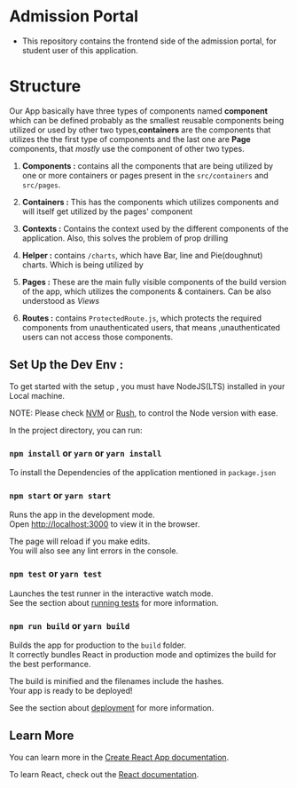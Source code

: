 # Admission Portal
- This repository contains the frontend side of the admission portal, for student user of this application. 

# Structure
Our App basically have three types of components named **component** which can be defined probably as the smallest reusable components being utilized or used by other two types,**containers** are the components that utilizes the the first type of components and the last one are **Page** components, that *mostly* use the component of other two types.

1. **Components :**
     contains all the components that are being utilized by one or more containers or pages present in the ```src/containers``` and ```src/pages```.

2. **Containers :**
     This has the components which utilizes components and will itself get utilized by the pages' component

3. **Contexts :**
Contains the context used by the different components of the application. Also, this solves the problem of prop drilling

4. **Helper :**
    contains ```/charts```, which have Bar, line and Pie(doughnut) charts. Which is being utilized by 
    
6. **Pages :**
   These are the main fully visible components of the build version of the app, which utilizes the components & containers. Can be also understood as *Views*

7. **Routes :**
    contains  ```ProtectedRoute.js```, which protects the required components from unauthenticated users, that means ,unauthenticated users can not access those components. 


## Set Up the Dev Env :
To get started with the setup , you must have NodeJS(LTS) installed in your Local machine.

NOTE: Please check [NVM](https://github.com/coreybutler/nvm-windows/releases/download/1.1.9/nvm-setup.zip) or [Rush](https://rushjs.io/pages/developer/new_developer/), to control the Node version with ease. 

In the project directory, you can run:

### `npm install` or `yarn` or `yarn install`
To install the Dependencies of the application mentioned in `package.json`

### `npm start` or `yarn start`
Runs the app in the development mode.\
Open [http://localhost:3000](http://localhost:3000) to view it in the browser.

The page will reload if you make edits.\
You will also see any lint errors in the console.

### `npm test` or `yarn test`
Launches the test runner in the interactive watch mode.\
See the section about [running tests](https://facebook.github.io/create-react-app/docs/running-tests) for more information.

### `npm run build` or `yarn build`
Builds the app for production to the `build` folder.\
It correctly bundles React in production mode and optimizes the build for the best performance.

The build is minified and the filenames include the hashes.\
Your app is ready to be deployed!

See the section about [deployment](https://facebook.github.io/create-react-app/docs/deployment) for more information.


## Learn More

You can learn more in the [Create React App documentation](https://facebook.github.io/create-react-app/docs/getting-started).

To learn React, check out the [React documentation](https://reactjs.org/).
